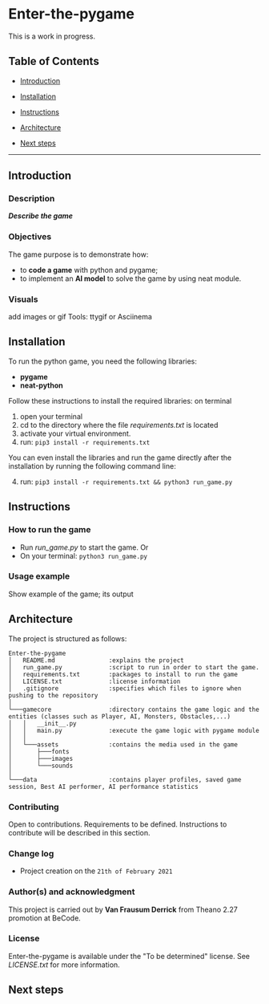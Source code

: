 # Enter-the-pygame
This is a work in progress.


## Table of Contents

- [Introduction](#introduction)

- [Installation](#installation)

- [Instructions](#instructions)

- [Architecture](#architecture)

- [Next steps](#next-steps)

---

## Introduction
### Description

**_Describe the game_**

### Objectives
The game purpose is to demonstrate how:
- to **code a game** with python and pygame;
- to implement an **AI model** to solve the game by using neat module.

### Visuals
add images or gif
Tools: ttygif or Asciinema


## Installation
To run the python game, you need the following libraries:
- **pygame**
- **neat-python**

Follow these instructions to install the required libraries: on terminal
1. open your terminal
2. cd to the directory where the file *requirements.txt* is located
3. activate your virtual environment.
4. run: 
```pip3 install -r requirements.txt```

You can even install the libraries and run the game directly after the installation by running the following command line:

4. run:
```pip3 install -r requirements.txt && python3 run_game.py```

## Instructions
### How to run the game
- Run *run_game.py* to start the game.
Or
- On your terminal:
```python3 run_game.py```

### Usage example
Show example of the game; its output

## Architecture
The project is structured as follows:

```
Enter-the-pygame
│   README.md               :explains the project
│   run_game.py             :script to run in order to start the game.
│   requirements.txt        :packages to install to run the game
│   LICENSE.txt             :license information
│   .gitignore              :specifies which files to ignore when pushing to the repository
│
└───gamecore                :directory contains the game logic and the entities (classes such as Player, AI, Monsters, Obstacles,...)
│   │   __init__.py
│   │   main.py             :execute the game logic with pygame module
│   │
│   └───assets              :contains the media used in the game
│       ├───fonts
│       ├───images
│       └───sounds
│   
└───data                    :contains player profiles, saved game session, Best AI performer, AI performance statistics
```

### Contributing
Open to contributions.
Requirements to be defined.
Instructions to contribute will be described in this section.

### Change log
- Project creation on the `21th of February 2021`

### Author(s) and acknowledgment
This project is carried out by **Van Frausum Derrick** from Theano 2.27 promotion at BeCode.

### License
Enter-the-pygame is available under the "To be determined" license. See *LICENSE.txt* for more information.

## Next steps
